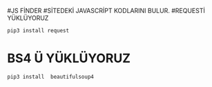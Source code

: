 #JS FİNDER
#SİTEDEKİ JAVASCRİPT KODLARINI BULUR.
#REQUESTİ YÜKLÜYORUZ
```bash
pip3 install request
```
# BS4 Ü YÜKLÜYORUZ
```bash
pip3 install  beautifulsoup4
```
